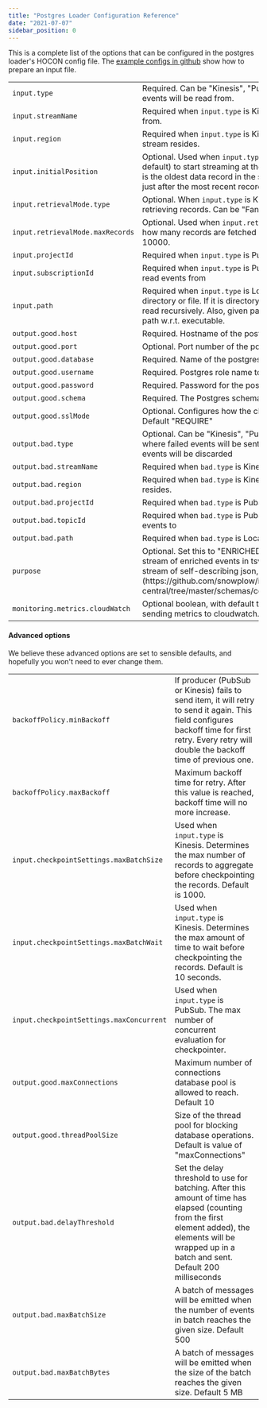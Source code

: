 ```yaml
---
title: "Postgres Loader Configuration Reference"
date: "2021-07-07"
sidebar_position: 0
---
```


This is a complete list of the options that can be configured in the postgres loader's HOCON config file. The [example configs in github](https://github.com/snowplow-incubator/snowplow-postgres-loader/tree/master/config) show how to prepare an input file.

<table class="has-fixed-layout"><tbody><tr><td><code>input.type</code></td><td>Required. Can be "Kinesis", "PubSub" or "Local". Configures where input events will be read from.</td></tr><tr><td><code>input.streamName</code></td><td>Required when <code>input.type</code> is Kinesis. Name of the Kinesis stream to read from.</td></tr><tr><td><code>input.region</code></td><td>Required when <code>input.type</code> is Kinesis. AWS region in which the Kinesis stream resides.</td></tr><tr><td><code>input.initialPosition</code></td><td>Optional. Used when <code>input.type</code> is Kinesis. Use "TRIM_HORIZON" (the default) to start streaming at the last untrimmed record in the shard, which is the oldest data record in the shard. Or use "LATEST" to start streaming just after the most recent record in the shard.</td></tr><tr><td><code>input.retrievalMode.type</code></td><td>Optional. When <code>input.type</code> is Kinesis, this sets the polling mode for retrieving records. Can be "FanOut" (the default) or "Polling".</td></tr><tr><td><code>input.retrievalMode.maxRecords</code></td><td>Optional. Used when <code>input.retrievalMode.type</code> is "Polling". Configures how many records are fetched in each poll of the kinesis stream. Default 10000.</td></tr><tr><td><code>input.projectId</code></td><td>Required when <code>input.type</code> is PubSub. The name of your GCP project.</td></tr><tr><td><code>input.subscriptionId</code></td><td>Required when <code>input.type</code> is PubSub. Id of the PubSub subscription to read events from</td></tr><tr><td><code>input.path</code></td><td>Required when <code>input.type</code> is Local. Path for event source. It can be directory or file. If it is directory, all the files under given directory will be read recursively. Also, given path can be both absolute path or relative path w.r.t. executable.</td></tr><tr><td><code>output.good.host</code></td><td>Required. Hostname of the postgres database.</td></tr><tr><td><code>output.good.port</code></td><td>Optional. Port number of the postgres database. Default 5432.</td></tr><tr><td><code>output.good.database</code></td><td>Required. Name of the postgres database.</td></tr><tr><td><code>output.good.username</code></td><td>Required. Postgres role name to use when connecting to the database</td></tr><tr><td><code>output.good.password</code></td><td>Required. Password for the postgres user.</td></tr><tr><td><code>output.good.schema</code></td><td>Required. The Postgres schema in which to create tables and write events.</td></tr><tr><td><code>output.good.sslMode</code></td><td>Optional. Configures how the client and server agree on ssl protection. Default "REQUIRE"</td></tr><tr><td><code>output.bad.type</code></td><td>Optional. Can be "Kinesis", "PubSub", "Local" or "Noop". Configures where failed events will be sent. Default is "Noop" which means failed events will be discarded</td></tr><tr><td><code>output.bad.streamName</code></td><td>Required when <code>bad.type</code> is Kinesis. Name of the Kinesis stream to write to.</td></tr><tr><td><code>output.bad.region</code></td><td>Required when <code>bad.type</code> is Kinesis. AWS region in which the Kinesis stream resides.</td></tr><tr><td><code>output.bad.projectId</code></td><td>Required when <code>bad.type</code> is PubSub. The name of your GCP project.</td></tr><tr><td><code>output.bad.topicId</code></td><td>Required when <code>bad.type</code> is PubSub. Id of the PubSub topic to write failed events to</td></tr><tr><td><code>output.bad.path</code></td><td>Required when <code>bad.type</code> is Local. Path of the file to write failed events</td></tr><tr><td><code>purpose</code></td><td>Optional. Set this to "ENRICHED_EVENTS" (the default) when reading the stream of enriched events in tsv format. Set this to "JSON" when reading a stream of self-describing json, e.g. snowplow [bad rows](https://github.com/snowplow/iglu-central/tree/master/schemas/com.snowplowanalytics.snowplow.badrows).</td></tr><tr><td><code>monitoring.metrics.cloudWatch</code></td><td>Optional boolean, with default true. For kinesis input, this is used to disable sending metrics to cloudwatch.</td></tr></tbody></table>

#### Advanced options

We believe these advanced options are set to sensible defaults, and hopefully you won't need to ever change them.

<table class="has-fixed-layout"><tbody><tr><td><code>backoffPolicy.minBackoff</code></td><td>If producer (PubSub or Kinesis) fails to send item, it will retry to send it again. This field configures backoff time for first retry. Every retry will double the backoff time of previous one.</td></tr><tr><td><code>backoffPolicy.maxBackoff</code></td><td>Maximum backoff time for retry. After this value is reached, backoff time will no more increase.</td></tr><tr><td><code>input.checkpointSettings.maxBatchSize</code></td><td>Used when <code>input.type</code> is Kinesis. Determines the max number of records to aggregate before checkpointing the records. Default is 1000.</td></tr><tr><td><code>input.checkpointSettings.maxBatchWait</code></td><td>Used when <code>input.type</code> is Kinesis. Determines the max amount of time to wait before checkpointing the records. Default is 10 seconds.</td></tr><tr><td><code>input.checkpointSettings.maxConcurrent</code></td><td>Used when <code>input.type</code> is PubSub. The max number of concurrent evaluation for checkpointer.</td></tr><tr><td><code>output.good.maxConnections</code></td><td>Maximum number of connections database pool is allowed to reach. Default 10</td></tr><tr><td><code>output.good.threadPoolSize</code></td><td>Size of the thread pool for blocking database operations. Default is value of "maxConnections"</td></tr><tr><td><code>output.bad.delayThreshold</code></td><td>Set the delay threshold to use for batching. After this amount of time has elapsed (counting from the first element added), the elements will be wrapped up in a batch and sent. Default 200 milliseconds</td></tr><tr><td><code>output.bad.maxBatchSize</code></td><td>A batch of messages will be emitted when the number of events in batch reaches the given size. Default 500</td></tr><tr><td><code>output.bad.maxBatchBytes</code></td><td>A batch of messages will be emitted when the size of the batch reaches the given size. Default 5 MB</td></tr></tbody></table>
